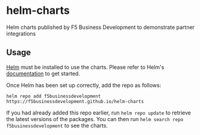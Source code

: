 # helm-charts
Helm charts published by F5 Business Development to demonstrate partner integrations

## Usage

[Helm](https://helm.sh) must be installed to use the charts.  Please refer to
Helm's [documentation](https://helm.sh/docs) to get started.

Once Helm has been set up correctly, add the repo as follows:

  `helm repo add f5businessdevelopment https://f5businessdevelopment.github.io/helm-charts`

If you had already added this repo earlier, run `helm repo update` to retrieve the latest versions of the packages.  You can then run `helm search repo f5businessdevelopment` to see the charts.
